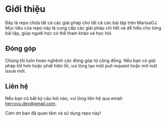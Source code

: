 # Giới thiệu

Đây là repo chứa tất cả các giải pháp cho tất cả các bài tập trên MarisaOJ. Mục tiêu của repo này là cung cấp các giải pháp chi tiết và dễ hiểu cho từng bài tập, giúp người học có thể tham khảo và học hỏi.

## Đóng góp

Chúng tôi luôn hoan nghênh các đóng góp từ cộng đồng. Nếu bạn có giải pháp tốt hơn hoặc phát hiện lỗi, vui lòng tạo một pull request hoặc mở một issue mới.

## Liên hệ

Nếu bạn có bất kỳ câu hỏi nào, vui lòng liên hệ qua email: [herryvu.dev@gmail.com](mailto:herryvu.dev@gmail.com).

Cảm ơn bạn đã quan tâm và sử dụng repo này!

